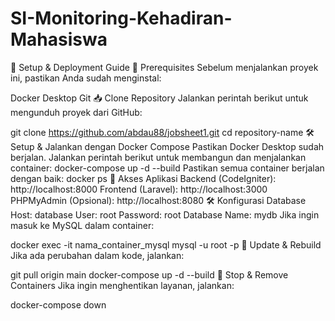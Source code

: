 # SI-Monitoring-Kehadiran-Mahasiswa
🚀 Setup & Deployment Guide
📌 Prerequisites
Sebelum menjalankan proyek ini, pastikan Anda sudah menginstal:

Docker Desktop
Git
📥 Clone Repository
Jalankan perintah berikut untuk mengunduh proyek dari GitHub:

git clone https://github.com/abdau88/jobsheet1.git
cd repository-name
🛠️ Setup & Jalankan dengan Docker Compose
Pastikan Docker Desktop sudah berjalan.
Jalankan perintah berikut untuk membangun dan menjalankan container:
docker-compose up -d --build
Pastikan semua container berjalan dengan baik:
docker ps
🎯 Akses Aplikasi
Backend (CodeIgniter): http://localhost:8000
Frontend (Laravel): http://localhost:3000
PHPMyAdmin (Opsional): http://localhost:8080
🛠️ Konfigurasi Database
Host: database
User: root
Password: root
Database Name: mydb
Jika ingin masuk ke MySQL dalam container:

docker exec -it nama_container_mysql mysql -u root -p
🔄 Update & Rebuild
Jika ada perubahan dalam kode, jalankan:

git pull origin main
docker-compose up -d --build
🛑 Stop & Remove Containers
Jika ingin menghentikan layanan, jalankan:

docker-compose down